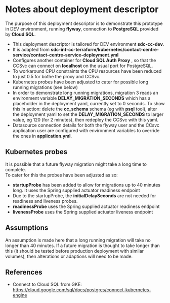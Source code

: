 # Notes about deployment descriptor

The purpose of this deployment descriptor is to demonstrate this prototype in DEV environment, running **flyway**, 
connection to **PostgreSQL** provided by **Cloud SQL**.

- This deployment descriptor is tailored for DEV environment **sdc-cc-dev**.
- It is adapted from **sdc-int-cc-terraform/kubernetes/contact-centre-service/contact-centre-service-deployment.yml**
- Configures another container for **Cloud SQL Auth Proxy** , so that the CCSvc can connect on **localhost** on the usual port for PostgreSQL.
- To workaround CPU constraints the CPU resources have been reduced to just 0.5 for bothe the proxy and CCSvc.
- Kubernetes probes have been adjusted to cater for possible long running migrations (see below)
- In order to demonstrate long running migrations, migration 3 reads an environment variable **DELAY_MIGRATION_SECONDS** which has a placeholder
  in the deployment yaml, currently set to 0 seconds. To show this in action: delete the **cc_schema** schema (eg with
  **psql** tool), alter the deployment yaml to set the **DELAY_MIGRATION_SECONDS** to larger value, eg 120 (for 2 minutes), then redeploy
  the CCSvc with this yaml.
- Datasource connection details for both the flyway user and the CCsvc application user are configured with environment variables to 
  override the ones in **application.yml**.

## Kubernetes probes

It is possible that a future flyway migration might take a long time to complete.  
To cater for this the probes have been adjusted as so:

- **startupProbe** has been added to allow for migrations up to 40 minutes long. It uses the Spring supplied actuator readiness endpoint
- Due to the startupProbe, the **initialDelaySeconds** are not needed for readiness and liveness probes.
- **readinessProbe** uses the Spring supplied actuator readiness endpoint
- **livenessProbe** uses the Spring supplied actuator liveness endpoint

## Assumptions

An assumption is made here that a long running migration will take no longer than 40 minutes. If a future migration is thought to
take longer than this (it should be tested before production deployment with similar volumes), then alterations or adaptions will need to be made.

## References

- Connect to Cloud SQL from GKE: https://cloud.google.com/sql/docs/postgres/connect-kubernetes-engine 

